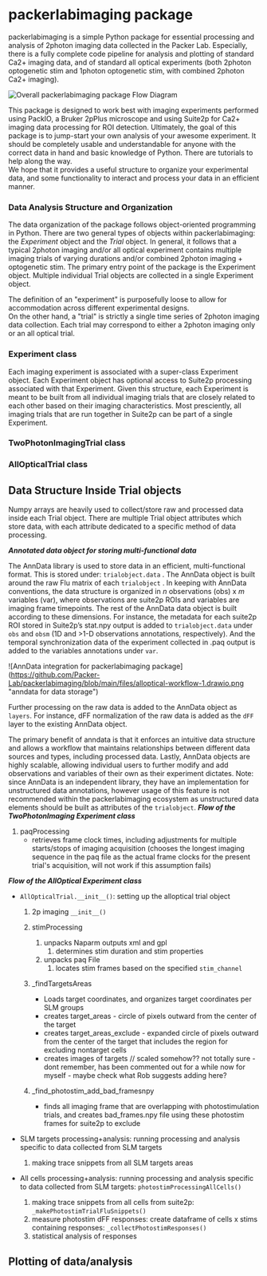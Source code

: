 # packerlabimaging package

packerlabimaging is a simple Python package for essential processing and analysis of 2photon imaging data collected in the Packer Lab. 
Especially, there is a fully complete code pipeline for analysis and plotting of standard Ca2+ imaging data, and of standard all optical experiments (both 2photon optogenetic stim and 1photon optogenetic stim, with combined 2photon Ca2+ imaging).

![Overall packerlabimaging package Flow Diagram](https://github.com/Packer-Lab/packerlabimaging/blob/7e16cf76588fa3fa34f634b9b455d9f386c54226/files/Overall%20Package%20Flow%20Diagram.drawio.png "Overall Flow Diagram")

This package is designed to work best with imaging experiments performed using PackIO, a Bruker 2pPlus microscope and using Suite2p for Ca2+ imaging 
data processing for ROI detection. Ultimately, the goal of this package is to jump-start your own analysis of your awesome experiment. 
It should be completely usable and understandable for anyone with the correct data in hand and basic knowledge of Python. There are tutorials to help along the way.  
We hope that it provides a useful structure to organize your experimental data, and some functionality to interact and process your data in an efficient manner. 

### Data Analysis Structure and Organization

The data organization of the package follows object-oriented programming in Python.
There are two general types of objects within packerlabimaging: the *Experiment* object and the *Trial* object.
In general, it follows that a typical 2photon imaging and/or all optical experiment contains multiple imaging trials of varying durations and/or combined 2photon imaging + optogenetic stim. 
The primary entry point of the package is the Experiment object. 
Multiple individual Trial objects are collected in a single Experiment object. 

The definition of an "experiment" is purposefully loose to allow for accommodation across different experimental designs.  
On the other hand, a "trial" is strictly a single time series of 2photon imaging data collection. 
Each trial may correspond to either a 2photon imaging only or an all optical trial. 

### Experiment class

Each imaging experiment is associated with a super-class Experiment object. Each Experiment object has optional access to Suite2p processing associated with that Experiment. 
Given this structure, each Experiment is meant to be built from all individual imaging trials that are closely related to each other based on their imaging characteristics. 
Most presciently, all imaging trials that are run together in Suite2p can be part of a single Experiment. 

### TwoPhotonImagingTrial class


### AllOpticalTrial class


## Data Structure Inside Trial objects

Numpy arrays are heavily used to collect/store raw and processed data inside each Trial object. 
There are multiple Trial object attributes which store data, with each attribute dedicated to a specific method of data processing.

***Annotated data object for storing multi-functional data***

The AnnData library is used to store data in an efficient, multi-functional format. This is stored under: `trialobject.data` . The AnnData object is built around the raw Flu matrix of each `trialobject` . In keeping with AnnData conventions, the data structure is organized in *n* observations (obs) x *m* variables (var), where observations are suite2p ROIs and variables are imaging frame timepoints. The rest of the AnnData data object is built according to these dimensions. For instance, the metadata for each suite2p ROI stored in Suite2p’s stat.npy output is added to `trialobject.data` under `obs` and `obsm` (1D and >1-D observations annotations, respectively). And the temporal synchronization data of the experiment collected in .paq output is added to the variables annotations under `var`.

![AnnData integration for packerlabimaging package] (https://github.com/Packer-Lab/packerlabimaging/blob/main/files/alloptical-workflow-1.drawio.png "anndata for data storage")

Further processing on the raw data is added to the AnnData object as `layers`. For instance, dFF normalization of the raw data is added as the `dFF` layer to the existing AnnData object. 

The primary benefit of anndata is that it enforces an intuitive data structure and allows a workflow that maintains relationships between different data sources and types, including processed data. Lastly, AnnData objects are highly scalable, allowing individual users to further modify and add observations and variables of their own as their experiment dictates. Note: since AnnData is an independent library, they have an implementation for unstructured data annotations, however usage of this feature is not recommended within the packerlabimaging ecosystem as unstructured data elements should be built as attributes of the `trialobject`.
***Flow of the TwoPhotonImaging Experiment class***

1. paqProcessing
    - retrieves frame clock times, including adjustments for multiple starts/stops of imaging acquisition (chooses the longest imaging sequence in the paq file as the actual frame clocks for the present trial's acquisition, will not work if this assumption fails)

***Flow of the AllOptical Experiment class***

- `AllOpticalTrial.__init__()`: setting up the alloptical trial object
    1. 2p imaging `__init__()`
    2. stimProcessing
        1. unpacks Naparm outputs xml and gpl
            1. determines stim duration and stim properties
        2. unpacks paq File
            1. locates stim frames based on the specified `stim_channel`
            
    3. _findTargetsAreas
        - Loads target coordinates, and organizes target coordinates per SLM groups
        - creates target_areas - circle of pixels outward from the center of the target
        - creates target_areas_exclude - expanded circle of pixels outward from the center of the target that includes the region for excluding nontarget cells
        - creates images of targets // scaled somehow?? not totally sure - dont remember, has been commented out for a while now for myself - maybe check what Rob suggests adding here?
    4. _find_photostim_add_bad_framesnpy
        - finds all imaging frame that are overlapping with photostimulation trials, and creates bad_frames.npy file using these photostim frames for suite2p to exclude

- SLM targets processing+analysis: running processing and analysis specific to data collected from SLM targets
  1. making trace snippets from all SLM targets areas

- All cells processing+analysis: running processing and analysis specific to data collected from SLM targets: `photostimProcessingAllCells()`
    1. making trace snippets from all cells from suite2p:  `_makePhotostimTrialFluSnippets()`
    2. measure photostim dFF responses: create dataframe of cells x stims containing responses: `_collectPhotostimResponses()`
    3. statistical analysis of responses
    

## **Plotting of data/analysis**